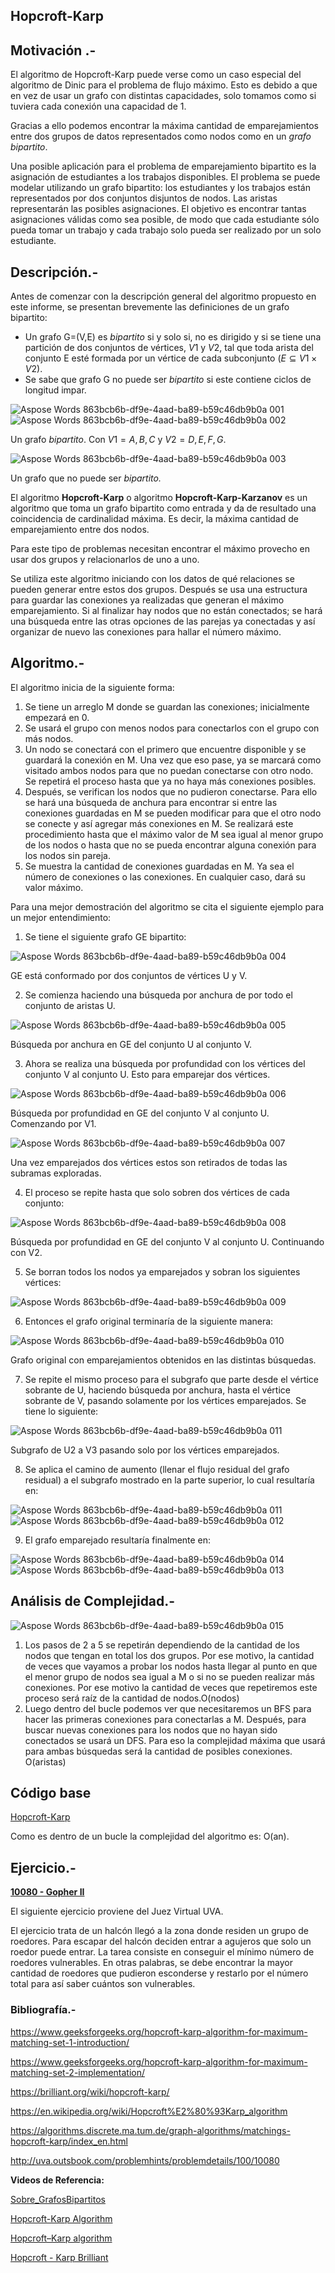 ## Hopcroft-Karp

## **Motivación .-**
El algoritmo de Hopcroft-Karp puede verse como un caso especial del algoritmo de Dinic para el problema de flujo máximo. Esto es debido a que en vez de usar un grafo con distintas capacidades, solo tomamos como si tuviera cada conexión una capacidad de 1. 

Gracias a ello podemos encontrar la máxima cantidad de emparejamientos entre dos grupos de datos representados como nodos como en un *grafo bipartito*.

Una posible aplicación para el problema de emparejamiento bipartito es la asignación de estudiantes a los trabajos disponibles. El problema se puede modelar utilizando un grafo bipartito: los estudiantes y los trabajos están representados por dos conjuntos disjuntos de nodos. Las aristas representarán las posibles asignaciones. El objetivo es encontrar tantas asignaciones válidas como sea posible, de modo que cada estudiante sólo pueda tomar un trabajo y cada trabajo solo pueda ser realizado por un solo estudiante.
## **Descripción.-**
Antes de comenzar con la descripción general del algoritmo propuesto en este informe, se presentan brevemente las definiciones de un grafo bipartito:

- Un grafo G=(V,E) es *bipartito* si y solo si, no es dirigido y si se tiene una partición de dos conjuntos de vértices, $V1$ y $V2$, tal que toda arista del conjunto E esté formada por un vértice de cada subconjunto $(E⊆ V1 × V2)$.
- Se sabe que grafo G no puede ser *bipartito* si este contiene ciclos de longitud impar.

![Aspose Words 863bcb6b-df9e-4aad-ba89-b59c46db9b0a 001](https://user-images.githubusercontent.com/101998948/200096488-3a35697c-8571-4ee0-865e-6385b7c8db80.png) ![Aspose Words 863bcb6b-df9e-4aad-ba89-b59c46db9b0a 002](https://user-images.githubusercontent.com/101998948/200096519-f585c31d-6415-4efb-89fa-cb6d19f848af.png)

Un grafo *bipartito*. Con $V1={A,B,C}$ y $V2={D,E,F,G}$.

![Aspose Words 863bcb6b-df9e-4aad-ba89-b59c46db9b0a 003](https://user-images.githubusercontent.com/101998948/200096542-06bcab4b-77de-4244-9840-1b38210d5420.png)

Un grafo que no puede ser *bipartito.*

El algoritmo **Hopcroft-Karp** o algoritmo **Hopcroft-Karp-Karzanov** es un algoritmo que toma un grafo bipartito como entrada y da de resultado una coincidencia de cardinalidad máxima. Es decir, la máxima cantidad de emparejamiento entre dos nodos.

Para este tipo de problemas necesitan encontrar el máximo provecho en usar dos grupos y relacionarlos de uno a uno. 

Se utiliza este algoritmo iniciando con los datos de qué relaciones se pueden generar entre estos dos grupos. Después se usa una estructura para guardar las conexiones ya realizadas que generan el máximo emparejamiento. Si al finalizar hay nodos que no están conectados; se hará una búsqueda entre las otras opciones de las parejas ya conectadas y así organizar de nuevo las conexiones para hallar el número máximo.
## **Algoritmo.-**
El algoritmo inicia de la siguiente forma:

1. Se tiene un arreglo M donde se guardan las conexiones; inicialmente empezará en 0.
2. Se usará el grupo con menos nodos para conectarlos con el grupo con más nodos. 
3. Un nodo se conectará con el primero que encuentre disponible y se guardará la conexión en M. Una vez que eso pase, ya se marcará como visitado ambos nodos para que no puedan conectarse con otro nodo. Se repetirá el proceso hasta que ya no haya más conexiones posibles. 
4. Después, se verifican los nodos que no pudieron conectarse. Para ello se hará una búsqueda de anchura para encontrar si entre las conexiones guardadas en M se pueden modificar para que el otro nodo se conecte y así agregar más conexiones en M. Se realizará este procedimiento hasta que el máximo valor de M sea igual al menor grupo de los nodos o hasta que no se pueda encontrar alguna conexión para los nodos sin pareja.
5. Se muestra la cantidad de conexiones guardadas en M. Ya sea el número de conexiones o las conexiones. En cualquier caso, dará su valor máximo.

Para una mejor demostración del algoritmo se cita el siguiente ejemplo para un mejor entendimiento:

1. Se tiene el siguiente grafo GE bipartito:

![Aspose Words 863bcb6b-df9e-4aad-ba89-b59c46db9b0a 004](https://user-images.githubusercontent.com/101998948/200096621-b8c74c0a-f745-497c-b663-dc25c4a1cbf0.png)

GE está conformado por dos conjuntos de vértices U y V.

2. Se comienza haciendo una búsqueda por anchura de por todo el conjunto de aristas U.

![Aspose Words 863bcb6b-df9e-4aad-ba89-b59c46db9b0a 005](https://user-images.githubusercontent.com/101998948/200096634-8f7491db-6e20-4f09-914b-93893ed7b555.png)

Búsqueda por anchura en GE del conjunto U al conjunto V.

3. Ahora se realiza una búsqueda por profundidad con los vértices del conjunto V al conjunto U. Esto para emparejar dos vértices.

![Aspose Words 863bcb6b-df9e-4aad-ba89-b59c46db9b0a 006](https://user-images.githubusercontent.com/101998948/200096653-97c6ee34-10a5-4b2c-ae67-74962f3dfd49.png)

Búsqueda por profundidad en GE del conjunto V al conjunto U. Comenzando por V1.

![Aspose Words 863bcb6b-df9e-4aad-ba89-b59c46db9b0a 007](https://user-images.githubusercontent.com/101998948/200096661-b8836bee-7e0c-469f-b347-6999cd353978.png)

Una vez emparejados dos vértices estos son retirados de todas las subramas exploradas.

4. El proceso se repite hasta que solo sobren dos vértices de cada conjunto:

![Aspose Words 863bcb6b-df9e-4aad-ba89-b59c46db9b0a 008](https://user-images.githubusercontent.com/101998948/200096695-a313d6d3-ff76-4da9-bc05-f4d5c8cf354d.png)

Búsqueda por profundidad en GE del conjunto V al conjunto U. Continuando con V2.

5. Se borran todos los nodos ya emparejados y sobran los siguientes vértices:

![Aspose Words 863bcb6b-df9e-4aad-ba89-b59c46db9b0a 009](https://user-images.githubusercontent.com/101998948/200096712-bc6a84db-ab07-4c23-86e7-e85dabcab6e6.png)

6. Entonces el grafo original terminaría de la siguiente manera:

![Aspose Words 863bcb6b-df9e-4aad-ba89-b59c46db9b0a 010](https://user-images.githubusercontent.com/101998948/200096749-af5d6b42-c58f-432c-9d97-54201ba313a5.png)

Grafo original con emparejamientos obtenidos en las distintas búsquedas.

7. Se repite el mismo proceso para el subgrafo que parte desde el vértice sobrante de U, haciendo búsqueda por anchura, hasta el vértice sobrante de V, pasando solamente por los vértices emparejados. Se tiene lo siguiente:

![Aspose Words 863bcb6b-df9e-4aad-ba89-b59c46db9b0a 011](https://user-images.githubusercontent.com/101998948/200096772-d08e3e62-b457-476b-b7f0-7dc9e0534eed.png)

Subgrafo de U2 a V3 pasando solo por los vértices emparejados.

8. Se aplica el camino de aumento (llenar el flujo residual del grafo residual) a el subgrafo mostrado en la parte superior, lo cual resultaría en:

![Aspose Words 863bcb6b-df9e-4aad-ba89-b59c46db9b0a 011](https://user-images.githubusercontent.com/101998948/200096798-ae91673d-cfe2-4efa-87bb-48902a7340a5.png) ![Aspose Words 863bcb6b-df9e-4aad-ba89-b59c46db9b0a 012](https://user-images.githubusercontent.com/101998948/200096832-0a0e9187-4b8d-4f1a-9906-bfa2f84ea113.png)


9. El grafo emparejado resultaría finalmente en:

![Aspose Words 863bcb6b-df9e-4aad-ba89-b59c46db9b0a 014](https://user-images.githubusercontent.com/101998948/200096950-e7172902-6184-417c-ad19-fecb5e78e5fe.png)
 ![Aspose Words 863bcb6b-df9e-4aad-ba89-b59c46db9b0a 013](https://user-images.githubusercontent.com/101998948/200096889-632d0831-da96-4773-950d-9ae186a919ea.png)

## **Análisis de Complejidad.-**
![Aspose Words 863bcb6b-df9e-4aad-ba89-b59c46db9b0a 015](https://user-images.githubusercontent.com/101998948/200096930-51f2bf09-dbf5-46fb-925d-c7c7afbea8fc.png)

1. Los pasos de 2 a 5 se repetirán dependiendo de la cantidad de los nodos que tengan en total los dos grupos. Por ese motivo, la cantidad de veces que vayamos a probar los nodos hasta llegar al punto en que el menor grupo de nodos sea igual a M o si no se pueden realizar más conexiones. Por ese motivo la cantidad de veces que repetiremos este proceso será raíz de la cantidad de nodos.O(nodos)
2. Luego dentro del bucle podemos ver que necesitaremos un BFS para hacer las primeras conexiones para conectarlas a M. Después, para buscar nuevas conexiones para los nodos que no hayan sido conectados se usará un DFS.  Para eso la complejidad máxima que usará para ambas búsquedas será la cantidad de posibles conexiones. O(aristas)

## Código base

[Hopcroft-Karp](https://github.com/Amy312/Algoritmica/blob/main/Teoria%20de%20Grafos/Hopcroft-Karp/HopcroftKarp.cpp)

Como es dentro de un bucle la complejidad del algoritmo es: O(an).
## **Ejercicio.-**
[**10080 - Gopher II**](https://onlinejudge.org/index.php?option=onlinejudge&Itemid=8&page=show_problem&problem=1021)

El siguiente ejercicio proviene del Juez Virtual UVA. 

El ejercicio trata de un halcón llegó a la zona donde residen un grupo de roedores. Para escapar del halcón deciden entrar a agujeros que solo un roedor puede entrar. La tarea consiste en conseguir el mínimo número de roedores vulnerables. En otras palabras, se debe encontrar la mayor cantidad de roedores que pudieron esconderse y restarlo por el número total para así saber cuántos son vulnerables.
### **Bibliografía.-**
<https://www.geeksforgeeks.org/hopcroft-karp-algorithm-for-maximum-matching-set-1-introduction/>

<https://www.geeksforgeeks.org/hopcroft-karp-algorithm-for-maximum-matching-set-2-implementation/>

<https://brilliant.org/wiki/hopcroft-karp/>

<https://en.wikipedia.org/wiki/Hopcroft%E2%80%93Karp_algorithm>

<https://algorithms.discrete.ma.tum.de/graph-algorithms/matchings-hopcroft-karp/index_en.html>

<http://uva.outsbook.com/problemhints/problemdetails/100/10080>


**Videos de Referencia:** 

[Sobre_GrafosBipartitos](https://www.youtube.com/watch?v=0Kb4r1oLMbY)

[Hopcroft-Karp Algorithm](https://www.youtube.com/watch?v=CSUEVu-qUgM)

[Hopcroft–Karp algorithm](https://www.youtube.com/watch?v=lM5eIpF0xjA&list=LL&index=3)

[Hopcroft - Karp Brilliant](https://www.youtube.com/watch?v=pJHdqbxvZOI)

